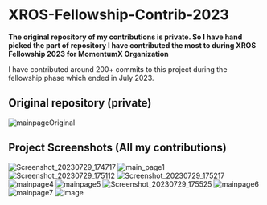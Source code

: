 # XROS-Fellowship-Contrib-2023
<b>The original repository of my contributions is private. So I have hand picked the part of repository I have contributed the most to during XROS Fellowship 2023 for MomentumX Organization</b>
 
<p>I have contributed around 200+ commits to this project during the fellowship phase which ended in July 2023.</p>

## Original repository (private)

![mainpageOriginal](https://github.com/alwinsDen/XROS-Fellowship-Contrib-2023/assets/75517758/e67047d7-f381-4aab-b514-b0d7a081bb9e)

## Project Screenshots (All my contributions)
![Screenshot_20230729_174717](https://github.com/alwinsDen/XROS-Fellowship-Contrib-2023/assets/75517758/50a899cd-d93a-4e07-b143-cd70a786db57)
![main_page1](https://github.com/alwinsDen/XROS-Fellowship-Contrib-2023/assets/75517758/e5bf1b55-4d45-4156-98a3-25e6f32bca6a)
![Screenshot_20230729_175112](https://github.com/alwinsDen/XROS-Fellowship-Contrib-2023/assets/75517758/0e98a2fb-cccf-475c-8fc5-f5c62ab7e4b6)
![Screenshot_20230729_175217](https://github.com/alwinsDen/XROS-Fellowship-Contrib-2023/assets/75517758/d5818747-d0b0-47e3-82b8-78f90fa92d51)
![mainpage4](https://github.com/alwinsDen/XROS-Fellowship-Contrib-2023/assets/75517758/10a6f495-07ab-4818-a879-72ef45b6768a)
![mainpage5](https://github.com/alwinsDen/XROS-Fellowship-Contrib-2023/assets/75517758/c1c3f7ef-f97d-4b0f-819c-5df29d7e7bda)
![Screenshot_20230729_175525](https://github.com/alwinsDen/XROS-Fellowship-Contrib-2023/assets/75517758/902c3596-6003-4c5c-8aa9-88602d43157d)
![mainpage6](https://github.com/alwinsDen/XROS-Fellowship-Contrib-2023/assets/75517758/a5c02833-4507-403d-a183-b933bfec2a64)
![mainpage7](https://github.com/alwinsDen/XROS-Fellowship-Contrib-2023/assets/75517758/70904b7a-8d1a-4b51-8829-6def3dc65834)
![image](https://github.com/alwinsDen/XROS-Fellowship-Contrib-2023/assets/75517758/462f30cc-585e-4d29-82a6-54e2df302022)
